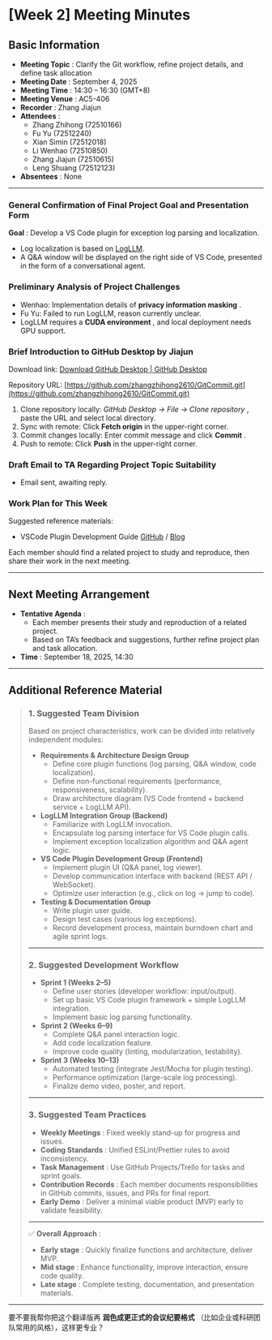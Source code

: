 
# [Week 2] Meeting Minutes

## Basic Information

* **Meeting Topic** : Clarify the Git workflow, refine project details, and define task allocation
* **Meeting Date** : September 4, 2025
* **Meeting Time** : 14:30 – 16:30 (GMT+8)
* **Meeting Venue** : AC5-406
* **Recorder** : Zhang Jiajun
* **Attendees** :
  * Zhang Zhihong (72510166)
  * Fu Yu (72512240)
  * Xian Simin (72512018)
  * Li Wenhao (72510850)
  * Zhang Jiajun (72510615)
  * Leng Shuang (72512123)
* **Absentees** : None

---

### General Confirmation of Final Project Goal and Presentation Form

 **Goal** : Develop a VS Code plugin for exception log parsing and localization.

* Log localization is based on [LogLLM](https://github.com/guanwei49/LogLLM/tree/master).
* A Q&A window will be displayed on the right side of VS Code, presented in the form of a conversational agent.

### Preliminary Analysis of Project Challenges

* Wenhao: Implementation details of  **privacy information masking** .
* Fu Yu: Failed to run LogLLM, reason currently unclear.
* LogLLM requires a  **CUDA environment** , and local deployment needs GPU support.

### Brief Introduction to GitHub Desktop by Jiajun

Download link: [Download GitHub Desktop | GitHub Desktop](https://desktop.github.com/download/)

Repository URL: [https://github.com/zhangzhihong2610/GitCommit.git](https://github.com/zhangzhihong2610/GitCommit.git)

1. Clone repository locally:  *GitHub Desktop → File → Clone repository* , paste the URL and select local directory.
2. Sync with remote: Click **Fetch origin** in the upper-right corner.
3. Commit changes locally: Enter commit message and click  **Commit** .
4. Push to remote: Click **Push** in the upper-right corner.

### Draft Email to TA Regarding Project Topic Suitability

* Email sent, awaiting reply.

### Work Plan for This Week

Suggested reference materials:

* VSCode Plugin Development Guide [GitHub](https://github.com/sxei/vscode-plugin-demo) / [Blog](https://blog.haoji.me/vscode-plugin-overview.html)

Each member should find a related project to study and reproduce, then share their work in the next meeting.

---

## Next Meeting Arrangement

* **Tentative Agenda** :
  * Each member presents their study and reproduction of a related project.
  * Based on TA’s feedback and suggestions, further refine project plan and task allocation.
* **Time** : September 18, 2025, 14:30

---

## Additional Reference Material

> ### 1. Suggested Team Division
>
> Based on project characteristics, work can be divided into relatively independent modules:
>
> * **Requirements & Architecture Design Group**
>   * Define core plugin functions (log parsing, Q&A window, code localization).
>   * Define non-functional requirements (performance, responsiveness, scalability).
>   * Draw architecture diagram (VS Code frontend + backend service + LogLLM API).
> * **LogLLM Integration Group (Backend)**
>   * Familiarize with LogLLM invocation.
>   * Encapsulate log parsing interface for VS Code plugin calls.
>   * Implement exception localization algorithm and Q&A agent logic.
> * **VS Code Plugin Development Group (Frontend)**
>   * Implement plugin UI (Q&A panel, log viewer).
>   * Develop communication interface with backend (REST API / WebSocket).
>   * Optimize user interaction (e.g., click on log → jump to code).
> * **Testing & Documentation Group**
>   * Write plugin user guide.
>   * Design test cases (various log exceptions).
>   * Record development process, maintain burndown chart and agile sprint logs.
>
> ---
>
> ### 2. Suggested Development Workflow
>
> * **Sprint 1 (Weeks 2–5)**
>   * Define user stories (developer workflow: input/output).
>   * Set up basic VS Code plugin framework + simple LogLLM integration.
>   * Implement basic log parsing functionality.
> * **Sprint 2 (Weeks 6–9)**
>   * Complete Q&A panel interaction logic.
>   * Add code localization feature.
>   * Improve code quality (linting, modularization, testability).
> * **Sprint 3 (Weeks 10–13)**
>   * Automated testing (integrate Jest/Mocha for plugin testing).
>   * Performance optimization (large-scale log processing).
>   * Finalize demo video, poster, and report.
>
> ---
>
> ### 3. Suggested Team Practices
>
> * **Weekly Meetings** : Fixed weekly stand-up for progress and issues.
> * **Coding Standards** : Unified ESLint/Prettier rules to avoid inconsistency.
> * **Task Management** : Use GitHub Projects/Trello for tasks and sprint goals.
> * **Contribution Records** : Each member documents responsibilities in GitHub commits, issues, and PRs for final report.
> * **Early Demo** : Deliver a minimal viable product (MVP) early to validate feasibility.
>
> ---
>
> ✅  **Overall Approach** :
>
> * **Early stage** : Quickly finalize functions and architecture, deliver MVP.
> * **Mid stage** : Enhance functionality, improve interaction, ensure code quality.
> * **Late stage** : Complete testing, documentation, and presentation materials.

---

要不要我帮你把这个翻译版再 **润色成更正式的会议纪要格式** （比如企业或科研团队常用的风格），这样更专业？
